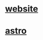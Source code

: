 <!--
color palette
https://coolors.co/0d0a0b-b7d3f2-6969b3-fa9f42
-->

# [website](https://wiktrek.xyz)

# [astro](https://astro.build/)
